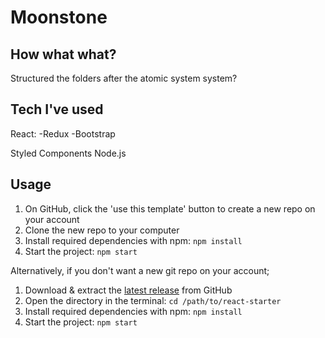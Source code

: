 #  Moonstone


## How what what? 
Structured the folders after the atomic system system?

## Tech I've used
React:
  -Redux 
  -Bootstrap

Styled Components
Node.js



## Usage

1. On GitHub, click the 'use this template' button to create a new repo on your account
1. Clone the new repo to your computer
1. Install required dependencies with npm: `npm install`
1. Start the project: `npm start`

Alternatively, if you don't want a new git repo on your account;

1. Download & extract the [latest release](https://github.com/Technigo/react-starter/releases/latest) from GitHub
1. Open the directory in the terminal: `cd /path/to/react-starter`
1. Install required dependencies with npm: `npm install`
1. Start the project: `npm start`
